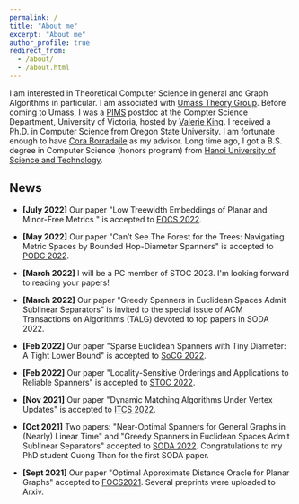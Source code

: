 ```yaml
---
permalink: /
title: "About me"
excerpt: "About me"
author_profile: true
redirect_from: 
  - /about/
  - /about.html
---
```


I am interested in Theoretical Computer Science in general and Graph Algorithms in particular. I am associated with [Umass Theory Group](https://www.cics.umass.edu/research/area/theoretical-computer-science). Before coming to Umass, I was a <a href = "http://www.pims.math.ca/scientific/postdoctoral/postdoctoral-fellows#pdf-2018">PIMS</a> postdoc at the Compter Science Department, University of Victoria, hosted by <a href = "http://webhome.cs.uvic.ca/~val/">Valerie King</a>.  I received a Ph.D. in Computer Science from Oregon State University. I am fortunate enough to have <a href="http://blogs.oregonstate.edu/glencora/">Cora Borradaile</a> as my advisor. Long time ago, I got a B.S. degree in Computer Science (honors program) from <a href="http://en.hust.edu.vn/home">Hanoi University of Science and Technology</a>. 

## News

 - **[July 2022]** Our paper "Low Treewidth Embeddings of Planar and Minor-Free Metrics " is accepted to [FOCS 2022](https://focs2022.eecs.berkeley.edu).

 - **[May 2022]** Our paper "Can’t See The Forest for the Trees: Navigating Metric Spaces by Bounded Hop-Diameter Spanners" is accepted to [PODC 2022](https://www.podc.org).
 
 - **[March 2022]** I will be a PC member of STOC 2023. I'm looking forward to reading your papers!
 
 - **[March 2022]** Our paper "Greedy Spanners in Euclidean Spaces Admit Sublinear Separators" is invited to the special issue of ACM Transactions on Algorithms (TALG) devoted to top papers in SODA 2022.

- **[Feb 2022]** Our paper "Sparse Euclidean Spanners with Tiny Diameter: A Tight Lower Bound" is accepted to [SoCG 2022](https://www.inf.fu-berlin.de/inst/ag-ti/socg22/socg.html).

- **[Feb 2022]** Our paper "Locality-Sensitive Orderings and Applications to Reliable Spanners" is accepted to [STOC 2022](http://acm-stoc.org/stoc2022/).

- **[Nov 2021]** Our paper "Dynamic Matching Algorithms Under Vertex Updates" is accepted to [ITCS 2022](http://itcs-conf.org/index.html).

- **[Oct 2021]** Two papers: "Near-Optimal Spanners for General Graphs in (Nearly) Linear Time" and "Greedy Spanners in Euclidean Spaces Admit Sublinear Separators" accepted to [SODA 2022](https://www.siam.org/conferences/cm/conference/soda22). Congratulations to my PhD student Cuong Than for the first SODA paper.

- **[Sept 2021]** Our paper "Optimal Approximate Distance Oracle for Planar Graphs"  accepted to [FOCS2021](https://focs2021.cs.colorado.edu/focs-2021-accepted-papers/). Several preprints were uploaded to Arxiv. 



    



